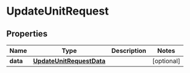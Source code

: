 # UpdateUnitRequest

## Properties
Name | Type | Description | Notes
------------ | ------------- | ------------- | -------------
**data** | [**UpdateUnitRequestData**](UpdateUnitRequestData.md) |  |  [optional]
